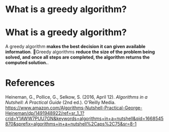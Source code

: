 # What is a greedy algorithm? 

# What is a greedy algorithm? 

A greedy algorithm **makes the best decision it can given available information**. Greedy algorithms **reduce the size of the problem being solved, and once all steps are completed, the algorithm returns the computed solution.**. 




# References 
Heineman, G., Pollice, G., Selkow, S. (2016, April 12). *Algorithms in a Nutshell: A Practical Guide* (2nd ed.). O'Reilly Media. <https://www.amazon.com/Algorithms-Nutshell-Practical-George-Heineman/dp/1491948922/ref=sr_1_1?crid=Y1AWW7PUU7GN&keywords=algorithms+in+a+nutshell&qid=1668545870&sprefix=algorithms+in+a+nutshell%2Caps%2C75&sr=8-1>
